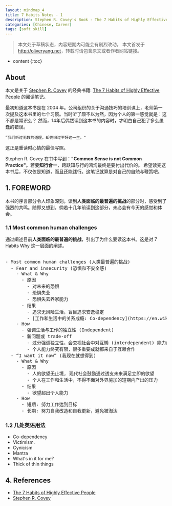 ```yaml
---
layout: mindmap_4
title: 7 Habits Notes - 1
description: Stephen R. Covey's Book - The 7 Habits of Highly Effective People reading notes. 
categories: [Chinese, Career]
tags: [soft skill]
---
```


>本文处于草稿状态，内容短期内可能会有剧烈改动。
>本文首发于<http://oliveryang.net>，转载时请包含原文或者作者网站链接。

* content
{:toc}

## About

本文是关于 [Stephen R. Covey](https://en.wikipedia.org/wiki/Stephen_Covey) 的经典书籍:
[The 7 Habits of Highly Effective People](https://en.wikipedia.org/wiki/The_7_Habits_of_Highly_Effective_People) 的阅读笔记。

最初知道这本书是在 2004 年。公司组织的关于沟通技巧的培训课上，老师第一次提及这本书里的七个习惯。当时听了颇不以为然，因为个人的第一感觉就是：这不都是常识么？
然而，14年后偶然读到这本书的内容时，才明白自己犯了多么愚蠢的错误。

	“我们听过无数的道理，却仍旧过不好这一生。"

这正是重读时心情的最佳写照。

Stephen R. Covey 在书中写到：**"Common Sense is not Common Practice"**。若要**知行合一**，跨跃知与行的鸿沟最终是要付出代价的。
希望读完这本书后，不仅仅是知道，而且还能践行。这笔记就算是对自己的自勉与鞭策吧。

## 1. FOREWORD

本书的序言部分令人印象深刻。读到**人类面临的最普遍的挑战**的部分时，感受到了强烈的共鸣。随即又想到，倘若十几年前读到这部分，未必会有今天的感觉和体会。

### 1.1 Most common human challenges

通过阐述目前**人类面临的最普遍的挑战**，引出了为什么要读这本书。这是对 7 Habits Why 这一层面的阐述。

<pre class="km-container" minder-data-type="markdown" style="width: 100%;height: 500px">

- Most common human challenges (人类最普遍的挑战)
  - Fear and insecurity (恐惧和不安全感)
    - What & Why
      - 原因
        - 对未来的恐惧
        - 恐惧失业
        - 恐惧失去养家能力
      - 结果
        - 追求无风险生活，盲目追求安逸稳定
        - [工作和生活中的关系成瘾: Co-dependency](https://en.wikipedia.org/wiki/Codependency)
    - How
      - 强调生活与工作的独立性 (Independent)
      - 新问题或 trade-off
        - 过分强调独立性，会忽视社会中对互懒 (interdependent) 能力的需求
        - 个人能力终究有限，很多重要成就都来自于互赖合作
  - “I want it now” (我现在就想得到)
    - What & Why
      - 原因
        - 人的欲望无止境, 现代社会鼓励通过透支未来满足立即的欲望
        - 个人在工作和生活中，不得不面对外界施加的短期内产出的压力
      - 结果
        - 欲望超出个人能力
    - How
      - 短期: 努力工作达到目标
      - 长期: 努力自我改造和自我更新，避免被淘汰
        - 心智的成长
        - 能力的成长
      - 新问题或 trade-off
        - 不可避免地，需要考虑短期投入和长期投入的平衡问题
  - Blame and victimism (抱怨和受害者思维)
    - What & Why
      - 原因
        - 当人们遇到问题，总能找到可以抱怨谴责的对象
        - 社会环境充斥着来自受害着的抱怨
        - 抱怨可以暂时让人们缓解痛苦
      - 结果
        - 抱怨束缚了我们去积极的解决问题
    - How
      - 接受现状。鼓起勇气，积极主动地，创造性地解决或者绕开问题
      - 相信选择的力量
  - Hopelessness (绝望无助)
    - What & Why
      - 原因
        - [绝望无助和愤世嫉俗，犬儒主义的流行](https://zh.wikipedia.org/wiki/犬儒主義)
      - 结果
        - 认为自己是环境的受害者，失去努力的动力，屈从于环境
    - How
      - 降低期望则不会有失望
      - 新问题或 trade-off
        - 彻底失去了积极创造自己生活的可能性
  - Lack of life balance (生活失衡)
    - What & Why
      - 原因
        - 在信息社会，生活变得复杂，更加苛求，充满了压力，让人筋疲力尽
      - 结果
        - 早出晚归，要更有效率，有奉献精神
      - How
        - 我们管理时间，努力工作，使用现代科技来实现更高的效率
        - 新问题或 trade-off
          - 舍本逐末。我们发现自己在不重要的事情上努力地工作
          - 生活的平衡和内心的平和不能通过技术提高效率解决
  - ["What’s in it for me?" (与我何干?)](http://www.urbandictionary.com/define.php?term=WIIFM)
  - The hunger to be understood (渴望被理解)
  - Conflict and differences (冲突和差异)
  - Personal stagnation (个人成长停滞)

</pre>


### 1.2 几处英语用法

* Co-dependency
* Victimism.
* Cynicism
* Mantra
* What's in it for me?
* Thick of thin things


## 4. References

* [The 7 Habits of Highly Effective People](https://en.wikipedia.org/wiki/The_7_Habits_of_Highly_Effective_People)
* [Stephen R. Covey](https://en.wikipedia.org/wiki/Stephen_Covey)
